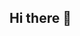 ## Hi there 👋

<!--
**Faverooo/Faverooo** is a ✨ _special_ ✨ repository because its `README.md` (this file) appears on your GitHub profile.

Here are some ideas to get you started:

- 🔭 I’m currently working on my own bsns
- 🌱 I’m currently learning how to save time in coding
- 👯 I’m looking to collaborate on my lil g in university
- 🤔 I’m looking for help with using AI in the right way
- 💬 Ask me about how to procrastinate  

-->
